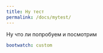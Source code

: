 ```yaml
---
title: Ну тест
permalink: /docs/mytest/
---
```


Ну что ли попробуем и посмотрим

```yaml
bootwatch: custom
```
